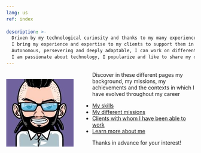 ```yaml
---
lang: us
ref: index

description: >-
  Driven by my technological curiosity and thanks to my many experiences in different customer contexts, I have forged a solid vision in the field of data.
  I bring my experience and expertise to my clients to support them in their data-centric transformation.
  Autonomous, persevering and deeply adaptable, I can work on different fields and technological tasks.
  I am passionate about technology, I popularize and like to share my discoveries around me.
---
```


<img class="avatar" style="float: left; margin: 20px 50px 15px 0px;" src="/assets/images/avatard.jpg"/>

Discover in these different pages my background, my missions, my achievements and the contexts in which I have evolved throughout my career
- [My skills](/en/skills)
- [My different missions](/en/experiences)
- [Clients with whom I have been able to work](/en/customers)
- [Learn more about me](/en/aboutme)

Thanks in advance for your interest!